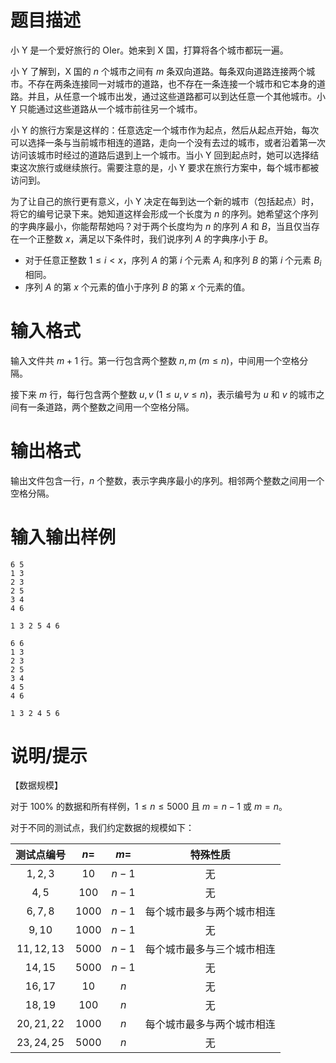 # 题目描述

小 Y 是一个爱好旅行的 OIer。她来到 X 国，打算将各个城市都玩一遍。

小 Y 了解到，X 国的 $n$ 个城市之间有 $m$ 条双向道路。每条双向道路连接两个城市。不存在两条连接同一对城市的道路，也不存在一条连接一个城市和它本身的道路。并且，从任意一个城市出发，通过这些道路都可以到达任意一个其他城市。小 Y 只能通过这些道路从一个城市前往另一个城市。

小 Y 的旅行方案是这样的：任意选定一个城市作为起点，然后从起点开始，每次可以选择一条与当前城市相连的道路，走向一个没有去过的城市，或者沿着第一次访问该城市时经过的道路后退到上一个城市。当小 Y 回到起点时，她可以选择结束这次旅行或继续旅行。需要注意的是，小 Y 要求在旅行方案中，每个城市都被访问到。

为了让自己的旅行更有意义，小 Y 决定在每到达一个新的城市（包括起点）时，将它的编号记录下来。她知道这样会形成一个长度为 $n$ 的序列。她希望这个序列的字典序最小，你能帮帮她吗？对于两个长度均为 $n$ 的序列 $A$ 和 $B$，当且仅当存在一个正整数 $x$，满足以下条件时，我们说序列 $A$ 的字典序小于 $B$。

* 对于任意正整数 $1 \leq i < x$，序列 $A$ 的第 $i$ 个元素 $A_i$ 和序列 $B$ 的第 $i$ 个元素 $B_i$ 相同。
* 序列 $A$ 的第 $x$ 个元素的值小于序列 $B$ 的第 $x$ 个元素的值。

# 输入格式

输入文件共 $m+1$ 行。第一行包含两个整数 $n,m~(m \leq n)$，中间用一个空格分隔。

接下来 $m$ 行，每行包含两个整数 $u,v~(1 \leq u,v \leq n)$，表示编号为 $u$ 和 $v$ 的城市之间有一条道路，两个整数之间用一个空格分隔。

# 输出格式

输出文件包含一行，$n$ 个整数，表示字典序最小的序列。相邻两个整数之间用一个空格分隔。

# 输入输出样例

```input1
6 5
1 3
2 3
2 5
3 4
4 6
```

```output1
1 3 2 5 4 6
```

```input2
6 6
1 3
2 3
2 5
3 4
4 5
4 6
```

```output2
1 3 2 4 5 6
```

# 说明/提示

【数据规模】

对于 $100 \%$ 的数据和所有样例，$1 \leq n \leq 5000$ 且 $m=n−1$ 或 $m=n$。

对于不同的测试点，我们约定数据的规模如下：

| 测试点编号 |  $n=$  | $m=$  |          特殊性质          |
| :--------: | :----: | :---: | :------------------------: |
|  $1,2,3$   |  $10$  | $n-1$ |             无             |
|   $4,5$    | $100$  | $n-1$ |             无             |
|  $6,7,8$   | $1000$ | $n-1$ | 每个城市最多与两个城市相连 |
|   $9,10$   | $1000$ | $n-1$ |             无             |
| $11,12,13$ | $5000$ | $n-1$ | 每个城市最多与三个城市相连 |
|  $14,15$   | $5000$ | $n-1$ |             无             |
|  $16,17$   |  $10$  |  $n$  |             无             |
|  $18,19$   | $100$  |  $n$  |             无             |
| $20,21,22$ | $1000$ |  $n$  | 每个城市最多与两个城市相连 |
| $23,24,25$ | $5000$ |  $n$  |             无             |

